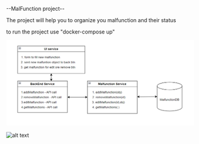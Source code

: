 --MalFunction project--

The project will help you to organize you malfunction and their status

to run the project use  "docker-compose up"

![Screenshot](schema.PNG)

![alt text](https://i.ibb.co/bJfnKc1/schema.png)
